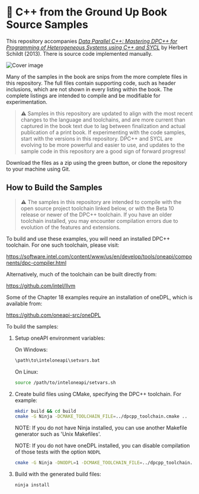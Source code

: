 # 📕 C++ from the Ground Up Book Source Samples

This repository accompanies [*Data Parallel C++: Mastering DPC++ for Programming of Heterogeneous Systems using C++ and SYCL*](https://www.amazon.com/Ground-Up-Third-Herbert-Schildt/dp/0072228970) by Herbert Schildt (2013). There is source code implemented manually.

[comment]: #cover
![Cover image](https://user-images.githubusercontent.com/32800793/155970943-57fa0e2b-8486-448e-ac33-fc865e336a1c.png)

Many of the samples in the book are snips from the more complete files in this repository.  The full files contain supporting code, such as header inclusions, which are not shown in every listing within the book.  The complete listings are intended to compile and be modifiable for experimentation.

> :warning: Samples in this repository are updated to align with the most recent changes to the language and
toolchains, and are more current than captured in the book text due to lag between finalization and actual
publication of a print book.  If experimenting with the code samples, start with the versions in this
repository.  DPC++ and SYCL are evolving to be more powerful and easier to use, and updates to the sample code
in this repository are a good sign of forward progress!

Download the files as a zip using the green button, or clone the repository to your machine using Git.

## How to Build the Samples

> :warning: The samples in this repository are intended to compile with the open source project toolchain linked below, or
with the Beta 10 release or newer of the DPC++ toolchain.  If you have an older toolchain installed, you may encounter
compilation errors due to evolution of the features and extensions.

To build and use these examples, you will need an installed DPC++ toolchain.  For one such toolchain, please visit:

https://software.intel.com/content/www/us/en/develop/tools/oneapi/components/dpc-compiler.html

Alternatively, much of the toolchain can be built directly from:

https://github.com/intel/llvm

Some of the Chapter 18 examples require an installation of oneDPL, which is available from:

https://github.com/oneapi-src/oneDPL


To build the samples:

1. Setup oneAPI environment variables:

    On Windows:

    ```sh
    \path\to\inteloneapi\setvars.bat
    ```

    On Linux:

    ```sh
    source /path/to/inteloneapi/setvars.sh
    ```

2. Create build files using CMake, specifying the DPC++ toolchain.  For example:

    ```sh
    mkdir build && cd build
    cmake -G Ninja -DCMAKE_TOOLCHAIN_FILE=../dpcpp_toolchain.cmake ..
    ```

    NOTE: If you do not have Ninja installed, you can use another Makefile generator such as 'Unix Makefiles'.
    
    NOTE: If you do not have oneDPL installed, you can disable compilation of those tests with the option `NODPL`

    ```sh
    cmake -G Ninja -DNODPL=1 -DCMAKE_TOOLCHAIN_FILE=../dpcpp_toolchain.cmake ..
    ```

3. Build with the generated build files:

    ```sh
    ninja install
    ```
